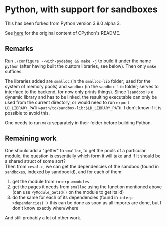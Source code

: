 # Python, with support for sandboxes

This has been forked from Python version 3.9.0 alpha 3.

See [here](https://github.com/ElsaWeb/cpython/blob/master/README_PYTHON.rst) for the original content of CPython's README.

## Remarks

Run `./configure --with-pydebug && make -j` to build it under the name `python` (after having built the custom libraries, see below). Then only `make` suffices.

The libraries added are `smalloc` (in the `smalloc-lib` folder; used for the system of memory pools) and `sandbox` (in the `sandbox-lib` folder; serves to interface to the backend, for now only prints things). Since `lsandbox` is a dynamic library and has to be linked, the resulting executable can only be used from the current directory, or would need to run `export LD_LIBRARY_PATH=path/to/sandbox-lib:$LD_LIBRARY_PATH`. I don't know if it is possible to avoid this.

One needs to run `make` separately in their folder before building Python.

## Remaining work

One should add a "getter" to `smalloc`, to get the pools of a particular module; the question is essentially which form it will take and if it should be a shared struct of some sort?  
Then from `ceval.c`, we can get the dependencies of the sandbox (found in `sandboxes`, indexed by sandbox id), and for each of them:
 1. get the module from `interp->modules`
 2. get the pages it needs from `smalloc` using the function mentioned above (can use `PyModule_GetId()` on the module to get its id)
 3. do the same for each of its dependencies (found in `interp->dependencies`)
 -> this can be done as soon as all imports are done, but I don't know exactly when/where
 
And still probably a lot of other work.
